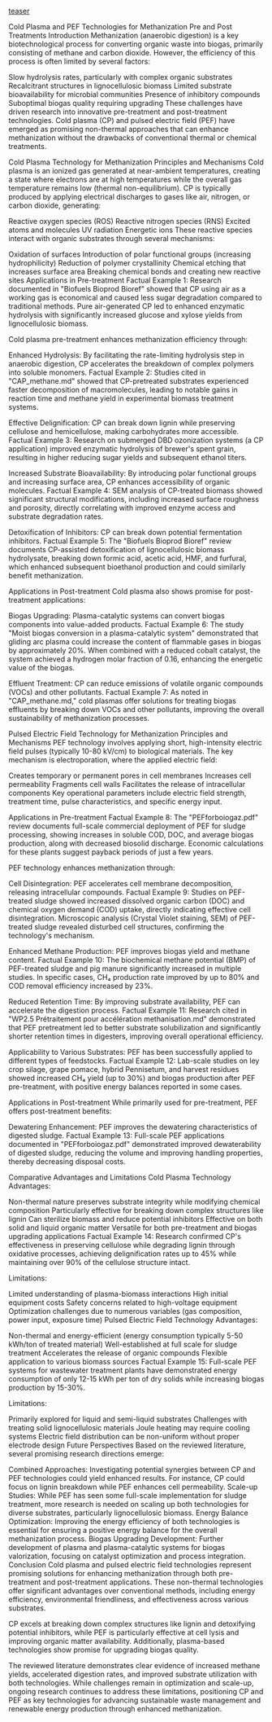 [teaser](https://jpbrasile-methanizer2_0.web.val.run)

Cold Plasma and PEF Technologies for Methanization Pre and Post Treatments
Introduction
Methanization (anaerobic digestion) is a key biotechnological process for converting organic waste into biogas, primarily consisting of methane and carbon dioxide. However, the efficiency of this process is often limited by several factors:

Slow hydrolysis rates, particularly with complex organic substrates
Recalcitrant structures in lignocellulosic biomass
Limited substrate bioavailability for microbial communities
Presence of inhibitory compounds
Suboptimal biogas quality requiring upgrading
These challenges have driven research into innovative pre-treatment and post-treatment technologies. Cold plasma (CP) and pulsed electric field (PEF) have emerged as promising non-thermal approaches that can enhance methanization without the drawbacks of conventional thermal or chemical treatments.

Cold Plasma Technology for Methanization
Principles and Mechanisms
Cold plasma is an ionized gas generated at near-ambient temperatures, creating a state where electrons are at high temperatures while the overall gas temperature remains low (thermal non-equilibrium). CP is typically produced by applying electrical discharges to gases like air, nitrogen, or carbon dioxide, generating:

Reactive oxygen species (ROS)
Reactive nitrogen species (RNS)
Excited atoms and molecules
UV radiation
Energetic ions
These reactive species interact with organic substrates through several mechanisms:

Oxidation of surfaces
Introduction of polar functional groups (increasing hydrophilicity)
Reduction of polymer crystallinity
Chemical etching that increases surface area
Breaking chemical bonds and creating new reactive sites
Applications in Pre-treatment
Factual Example 1: Research documented in "Biofuels Bioprod Bioref" showed that CP using air as a working gas is economical and caused less sugar degradation compared to traditional methods. Pure air-generated CP led to enhanced enzymatic hydrolysis with significantly increased glucose and xylose yields from lignocellulosic biomass.

Cold plasma pre-treatment enhances methanization efficiency through:

Enhanced Hydrolysis: By facilitating the rate-limiting hydrolysis step in anaerobic digestion, CP accelerates the breakdown of complex polymers into soluble monomers.
Factual Example 2: Studies cited in "CAP_methane.md" showed that CP-pretreated substrates experienced faster decomposition of macromolecules, leading to notable gains in reaction time and methane yield in experimental biomass treatment systems.

Effective Delignification: CP can break down lignin while preserving cellulose and hemicellulose, making carbohydrates more accessible.
Factual Example 3: Research on submerged DBD ozonization systems (a CP application) improved enzymatic hydrolysis of brewer's spent grain, resulting in higher reducing sugar yields and subsequent ethanol titers.

Increased Substrate Bioavailability: By introducing polar functional groups and increasing surface area, CP enhances accessibility of organic molecules.
Factual Example 4: SEM analysis of CP-treated biomass showed significant structural modifications, including increased surface roughness and porosity, directly correlating with improved enzyme access and substrate degradation rates.

Detoxification of Inhibitors: CP can break down potential fermentation inhibitors.
Factual Example 5: The "Biofuels Bioprod Bioref" review documents CP-assisted detoxification of lignocellulosic biomass hydrolysate, breaking down formic acid, acetic acid, HMF, and furfural, which enhanced subsequent bioethanol production and could similarly benefit methanization.

Applications in Post-treatment
Cold plasma also shows promise for post-treatment applications:

Biogas Upgrading: Plasma-catalytic systems can convert biogas components into value-added products.
Factual Example 6: The study "Moist biogas conversion in a plasma-catalytic system" demonstrated that gliding arc plasma could increase the content of flammable gases in biogas by approximately 20%. When combined with a reduced cobalt catalyst, the system achieved a hydrogen molar fraction of 0.16, enhancing the energetic value of the biogas.

Effluent Treatment: CP can reduce emissions of volatile organic compounds (VOCs) and other pollutants.
Factual Example 7: As noted in "CAP_methane.md," cold plasmas offer solutions for treating biogas effluents by breaking down VOCs and other pollutants, improving the overall sustainability of methanization processes.

Pulsed Electric Field Technology for Methanization
Principles and Mechanisms
PEF technology involves applying short, high-intensity electric field pulses (typically 10-80 kV/cm) to biological materials. The key mechanism is electroporation, where the applied electric field:

Creates temporary or permanent pores in cell membranes
Increases cell permeability
Fragments cell walls
Facilitates the release of intracellular components
Key operational parameters include electric field strength, treatment time, pulse characteristics, and specific energy input.

Applications in Pre-treatment
Factual Example 8: The "PEFforboiogaz.pdf" review documents full-scale commercial deployment of PEF for sludge processing, showing increases in soluble COD, DOC, and average biogas production, along with decreased biosolid discharge. Economic calculations for these plants suggest payback periods of just a few years.

PEF technology enhances methanization through:

Cell Disintegration: PEF accelerates cell membrane decomposition, releasing intracellular compounds.
Factual Example 9: Studies on PEF-treated sludge showed increased dissolved organic carbon (DOC) and chemical oxygen demand (COD) uptake, directly indicating effective cell disintegration. Microscopic analysis (Crystal Violet staining, SEM) of PEF-treated sludge revealed disturbed cell structures, confirming the technology's mechanism.

Enhanced Methane Production: PEF improves biogas yield and methane content.
Factual Example 10: The biochemical methane potential (BMP) of PEF-treated sludge and pig manure significantly increased in multiple studies. In specific cases, CH₄ production rate improved by up to 80% and COD removal efficiency increased by 23%.

Reduced Retention Time: By improving substrate availability, PEF can accelerate the digestion process.
Factual Example 11: Research cited in "WP2.5 Prétraitement pour accélération methanisation.md" demonstrated that PEF pretreatment led to better substrate solubilization and significantly shorter retention times in digesters, improving overall operational efficiency.

Applicability to Various Substrates: PEF has been successfully applied to different types of feedstocks.
Factual Example 12: Lab-scale studies on ley crop silage, grape pomace, hybrid Pennisetum, and harvest residues showed increased CH₄ yield (up to 30%) and biogas production after PEF pre-treatment, with positive energy balances reported in some cases.

Applications in Post-treatment
While primarily used for pre-treatment, PEF offers post-treatment benefits:

Dewatering Enhancement: PEF improves the dewatering characteristics of digested sludge.
Factual Example 13: Full-scale PEF applications documented in "PEFforboiogaz.pdf" demonstrated improved dewaterability of digested sludge, reducing the volume and improving handling properties, thereby decreasing disposal costs.

Comparative Advantages and Limitations
Cold Plasma Technology
Advantages:

Non-thermal nature preserves substrate integrity while modifying chemical composition
Particularly effective for breaking down complex structures like lignin
Can sterilize biomass and reduce potential inhibitors
Effective on both solid and liquid organic matter
Versatile for both pre-treatment and biogas upgrading applications
Factual Example 14: Research confirmed CP's effectiveness in preserving cellulose while degrading lignin through oxidative processes, achieving delignification rates up to 45% while maintaining over 90% of the cellulose structure intact.

Limitations:

Limited understanding of plasma-biomass interactions
High initial equipment costs
Safety concerns related to high-voltage equipment
Optimization challenges due to numerous variables (gas composition, power input, exposure time)
Pulsed Electric Field Technology
Advantages:

Non-thermal and energy-efficient (energy consumption typically 5-50 kWh/ton of treated material)
Well-established at full scale for sludge treatment
Accelerates the release of organic compounds
Flexible application to various biomass sources
Factual Example 15: Full-scale PEF systems for wastewater treatment plants have demonstrated energy consumption of only 12-15 kWh per ton of dry solids while increasing biogas production by 15-30%.

Limitations:

Primarily explored for liquid and semi-liquid substrates
Challenges with treating solid lignocellulosic materials
Joule heating may require cooling systems
Electric field distribution can be non-uniform without proper electrode design
Future Perspectives
Based on the reviewed literature, several promising research directions emerge:

Combined Approaches: Investigating potential synergies between CP and PEF technologies could yield enhanced results. For instance, CP could focus on lignin breakdown while PEF enhances cell permeability.
Scale-up Studies: While PEF has seen some full-scale implementation for sludge treatment, more research is needed on scaling up both technologies for diverse substrates, particularly lignocellulosic biomass.
Energy Balance Optimization: Improving the energy efficiency of both technologies is essential for ensuring a positive energy balance for the overall methanization process.
Biogas Upgrading Development: Further development of plasma and plasma-catalytic systems for biogas valorization, focusing on catalyst optimization and process integration.
Conclusion
Cold plasma and pulsed electric field technologies represent promising solutions for enhancing methanization through both pre-treatment and post-treatment applications. These non-thermal technologies offer significant advantages over conventional methods, including energy efficiency, environmental friendliness, and effectiveness across various substrates.

CP excels at breaking down complex structures like lignin and detoxifying potential inhibitors, while PEF is particularly effective at cell lysis and improving organic matter availability. Additionally, plasma-based technologies show promise for upgrading biogas quality.

The reviewed literature demonstrates clear evidence of increased methane yields, accelerated digestion rates, and improved substrate utilization with both technologies. While challenges remain in optimization and scale-up, ongoing research continues to address these limitations, positioning CP and PEF as key technologies for advancing sustainable waste management and renewable energy production through enhanced methanization.